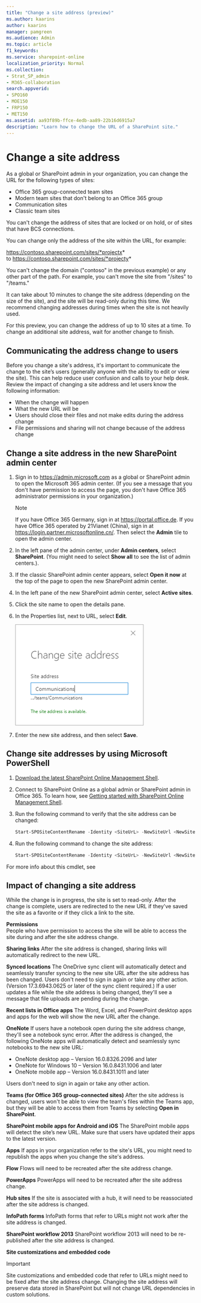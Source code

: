 ```yaml
---
title: "Change a site address (preview)"
ms.author: kaarins
author: kaarins
manager: pamgreen
ms.audience: Admin
ms.topic: article
f1_keywords:
ms.service: sharepoint-online
localization_priority: Normal
ms.collection:  
- Strat_SP_admin
- M365-collaboration
search.appverid:
- SPO160
- MOE150
- FRP150
- MET150
ms.assetid: aa93f89b-ffce-4edb-aa89-22b16d6915a7
description: "Learn how to change the URL of a SharePoint site."
---
```


# Change a site address

As a global or SharePoint admin in your organization, you can change the URL for the following types of sites:

- Office 365 group-connected team sites
- Modern team sites that don't belong to an Office 365 group
- Communication sites
- Classic team sites

You can't change the address of sites that are locked or on hold, or of sites that have BCS connections. 

You can change only the address of the site within the URL, for example:

https://contoso.sharepoint.com/sites/*projectx*  
to
https://contoso.sharepoint.com/sites/*projecty* 

You can't change the domain ("contoso" in the previous example) or any other part of the path. For example, you can't move the site from "/sites" to "/teams."

It can take about 10 minutes to change the site address (depending on the size of the site), and the site will be read-only during this time. We recommend changing addresses during times when the site is not heavily used. 

For this preview, you can change the address of up to 10 sites at a time. To change an additional site address, wait for another change to finish. 

## Communicating the address change to users  
Before you change a site's address, it's important to communicate the change to the site’s users (generally anyone with the ability to edit or view the site). This can help reduce user confusion and calls to your help desk. Review the impact of changing a site address and let users know the following information:

- When the change will happen  
- What the new URL will be  
- Users should close their files and not make edits during the address change 
- File permissions and sharing will not change because of the address change 

## Change a site address in the new SharePoint admin center

1. Sign in to https://admin.microsoft.com as a global or SharePoint admin to open the Microsoft 365 admin center. (If you see a message that you don't have permission to access the page, you don't have Office 365 administrator permissions in your organization.)
    
    > [!NOTE]
    > If you have Office 365 Germany, sign in at https://portal.office.de. If you have Office 365 operated by 21Vianet (China), sign in at https://login.partner.microsoftonline.cn/. Then select the **Admin** tile to open the admin center.  
    
2. In the left pane of the admin center, under **Admin centers**, select **SharePoint**. (You might need to select **Show all** to see the list of admin centers.).
 
3. If the classic SharePoint admin center appears, select **Open it now** at the top of the page to open the new SharePoint admin center. 

4. In the left pane of the new SharePoint admin center, select **Active sites**.

5. Click the site name to open the details pane.

6. In the Properties list, next to URL, select **Edit**.

    ![Changing the address of a site from /teams](media/change-site-address.png)

7. Enter the new site address, and then select **Save**.

## Change site addresses by using Microsoft PowerShell

1. [Download the latest SharePoint Online Management Shell](https://go.microsoft.com/fwlink/p/?LinkId=255251).
    
2. Connect to SharePoint Online as a global admin or SharePoint admin in Office 365. To learn how, see [Getting started with SharePoint Online Management Shell](/powershell/sharepoint/sharepoint-online/connect-sharepoint-online).

3. Run the following command to verify that the site address can be changed:

    ```PowerShell
    Start-SPOSiteContentRename -Identity <SiteUrL> -NewSiteUrl <NewSiteUrl> -ValidationOnly
    ```

4. Run the following command to change the site address:

    ```PowerShell
    Start-SPOSiteContentRename -Identity <SiteUrL> -NewSiteUrl <NewSiteUrl> -ValidationOnly
    ```

For more info about this cmdlet, see <link to PowerShell reference article>

## Impact of changing a site address

While the change is in progress, the site is set to read-only. After the change is complete, users are redirected to the new URL if they've saved the site as a favorite or if they click a link to the site.
 
**Permissions**  
People who have permission to access the site will be able to access the site during and after the site address change.  

**Sharing links** 
After the site address is changed, sharing links will automatically redirect to the new URL. 

**Synced locations**
The OneDrive sync client will automatically detect and seamlessly transfer syncing to the new site URL after the site address has been changed. Users don't need to sign in again or take any other action. (Version 17.3.6943.0625 or later of the sync client required.) 
If a user updates a file while the site address is being changed, they'll see a message that file uploads are pending during the change. 

**Recent lists in Office apps** 
The Word, Excel, and PowerPoint desktop apps and apps for the web will show the new URL after the change.  

**OneNote**
If users have a notebook open during the site address change, they'll see a notebook sync error. After the address is changed, the following OneNote apps will automatically detect and seamlessly sync notebooks to the new site URL:

- OneNote desktop app – Version 16.0.8326.2096 and later 
- OneNote for Windows 10 – Version 16.0.8431.1006 and later 
- OneNote mobile app – Version 16.0.8431.1011 and later 

Users don't need to sign in again or take any other action.

**Teams (for Office 365 group-connected sites)** 
After the site address is changed, users won't be able to view the team's files within the Teams app, but they will be able to access them from Teams by selecting **Open in SharePoint**. 

**SharePoint mobile apps for Android and iOS**
The SharePoint mobile apps will detect the site’s new URL. Make sure that users have updated their apps to the latest version.  

**Apps** 
If apps in your organization refer to the site's URL, you might need to republish the apps when you change the site's address.  

**Flow** 
Flows will need to be recreated after the site address change.  

**PowerApps** 
PowerApps will need to be recreated after the site address change. 

**Hub sites**
If the site is associated with a hub, it will need to be reassociated after the site address is changed. 

**InfoPath forms** 
InfoPath forms that refer to URLs might not work after the site address is changed. 

**SharePoint workflow 2013** 
SharePoint workflow 2013 will need to be re-published after the site address is changed. 
  
**Site customizations and embedded code**

> [!IMPORTANT]
> Site customizations and embedded code that refer to URLs might need to be fixed after the site address change. Changing the site address will preserve data stored in SharePoint but will not change URL dependencies in custom solutions.
 
